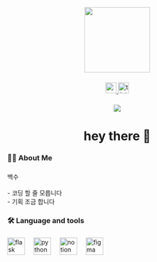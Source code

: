 <div align="center">
  <img height="150" src="https://media2.giphy.com/media/v1.Y2lkPTc5MGI3NjExMmlkc2dmM2NhbGdiZ3NqeWp0emR5OGZvdm1tYzdubWhqc2E5bHczMCZlcD12MV9pbnRlcm5hbF9naWZfYnlfaWQmY3Q9Zw/Dh5q0sShxgp13DwrvG/giphy.gif"  />
</div>

###

<div align="center">
  <a href="mailto:pmlsh2847@gmail.com">
    <img src="https://img.shields.io/static/v1?message=Gmail&logo=gmail&label=&color=D14836&logoColor=white&labelColor=&style=for-the-badge" height="25" alt="gmail logo"  />
  </a>
  <a href="https://pytpo.tistory.com/">
    <img src="https://img.shields.io/static/v1?message=Tistory&logo=tistory&label=&color=000000&logoColor=white&labelColor=&style=for-the-badge" height="25" alt="tistory logo"  />
  </a>
</div>

###

<div align="center">
  <img src="https://visitor-badge.laobi.icu/badge?page_id=seanjr2847.seanjr2847&"  />
</div>

###

<h1 align="center">hey there 👋</h1>

###

<h3 align="left">👩‍💻  About Me</h3>

###

<p align="left">백수<br><br>- 코딩 할 줄 모릅니다<br>- 기획 조금 합니다</p>

###

<h3 align="left">🛠 Language and tools</h3>

###

<div align="left">
  <img src="https://cdn.jsdelivr.net/gh/devicons/devicon/icons/flask/flask-original.svg" height="40" alt="flask logo"  />
  <img width="12" />
  <img src="https://cdn.jsdelivr.net/gh/devicons/devicon/icons/python/python-original.svg" height="40" alt="python logo"  />
  <img width="12" />
  <img src="https://cdn.jsdelivr.net/gh/devicons/devicon/icons/notion/notion-original.svg" height="40" alt="notion logo"  />
  <img width="12" />
  <img src="https://cdn.jsdelivr.net/gh/devicons/devicon/icons/figma/figma-original.svg" height="40" alt="figma logo"  />
</div>

###
